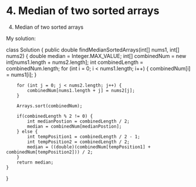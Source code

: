 # 4. Median of two sorted arrays

 4. Median of two sorted arrays

My solution:

class Solution {
    public double findMedianSortedArrays(int[] nums1, int[] nums2) {
        double median = Integer.MAX_VALUE;
        int[] combinedNum = new int[nums1.length + nums2.length];
        int combinedLength = combinedNum.length;
        for (int i = 0; i < nums1.length; i++) {
            combinedNum[i] = nums1[i];
        }
        
        for (int j = 0; j < nums2.length; j++) {
            combinedNum[nums1.length + j] = nums2[j];
        }
        
        Arrays.sort(combinedNum);
        
        if(combinedLength % 2 != 0) {
            int medianPostion = combinedLength / 2;
            median = combinedNum[medianPostion];
        } else {
            int tempPosition1 = combinedLength / 2 - 1;
            int tempPosition2 = combinedLength / 2;
            median = ((double)(combinedNum[tempPosition1] + combinedNum[tempPosition2])) / 2;
        }        
        return median;
    }
}

